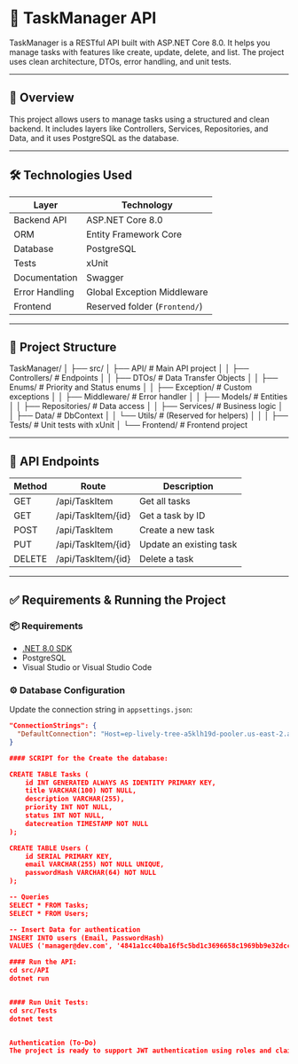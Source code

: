 # 🧠 TaskManager API

TaskManager is a RESTful API built with ASP.NET Core 8.0. It helps you manage tasks with features like create, update, delete, and list. The project uses clean architecture, DTOs, error handling, and unit tests.

---

## 📌 Overview

This project allows users to manage tasks using a structured and clean backend. It includes layers like Controllers, Services, Repositories, and Data, and it uses PostgreSQL as the database.

---

## 🛠️ Technologies Used

| Layer            | Technology                      |
|------------------|----------------------------------|
| Backend API      | ASP.NET Core 8.0                |
| ORM              | Entity Framework Core           |
| Database         | PostgreSQL                      |
| Tests            | xUnit                           |
| Documentation    | Swagger                         |
| Error Handling   | Global Exception Middleware     |
| Frontend         | Reserved folder (`Frontend/`)   |

---

## 📁 Project Structure

TaskManager/
│
├── src/
│ ├── API/ # Main API project
│ │ ├── Controllers/ # Endpoints
│ │ ├── DTOs/ # Data Transfer Objects
│ │ ├── Enums/ # Priority and Status enums
│ │ ├── Exception/ # Custom exceptions
│ │ ├── Middleware/ # Error handler
│ │ ├── Models/ # Entities
│ │ ├── Repositories/ # Data access
│ │ ├── Services/ # Business logic
│ │ ├── Data/ # DbContext
│ │ └── Utils/ # (Reserved for helpers)
│ │
│ ├── Tests/ # Unit tests with xUnit
│ └── Frontend/ # Frontend project



---

## 🔗 API Endpoints

| Method | Route                | Description                 |
|--------|----------------------|-----------------------------|
| GET    | /api/TaskItem        | Get all tasks               |
| GET    | /api/TaskItem/{id}   | Get a task by ID            |
| POST   | /api/TaskItem        | Create a new task           |
| PUT    | /api/TaskItem/{id}   | Update an existing task     |
| DELETE | /api/TaskItem/{id}   | Delete a task               |

---

## ✅ Requirements & Running the Project

### 📦 Requirements
- [.NET 8.0 SDK](https://dotnet.microsoft.com/en-us/download/dotnet/8.0)
- PostgreSQL
- Visual Studio or Visual Studio Code

### ⚙️ Database Configuration

Update the connection string in `appsettings.json`:

```json
"ConnectionStrings": {
  "DefaultConnection": "Host=ep-lively-tree-a5klh19d-pooler.us-east-2.aws.neon.tech;Port=5432;Database=TaskManager;Username=TaskManager_owner;Password=npg_dU90TWfuXFBQ"
}

#### SCRIPT for the Create the database:

CREATE TABLE Tasks ( 
    id INT GENERATED ALWAYS AS IDENTITY PRIMARY KEY,
    title VARCHAR(100) NOT NULL,
    description VARCHAR(255),
    priority INT NOT NULL,
    status INT NOT NULL,
    datecreation TIMESTAMP NOT NULL
);

CREATE TABLE Users (
    id SERIAL PRIMARY KEY,    
    email VARCHAR(255) NOT NULL UNIQUE,    
    passwordHash VARCHAR(64) NOT NULL
);

-- Queries
SELECT * FROM Tasks;
SELECT * FROM Users;

-- Insert Data for authentication
INSERT INTO users (Email, PasswordHash)
VALUES ('manager@dev.com', '4841a1cc40ba16f5c5bd1c3696658c1969bb9e32dccdf00aef7cd3cee4b2bf48');

#### Run the API:
cd src/API
dotnet run


#### Run Unit Tests:
cd src/Tests
dotnet test


Authentication (To-Do)
The project is ready to support JWT authentication using roles and claims. You can add it with Microsoft.AspNetCore.Authentication.JwtBearer.

